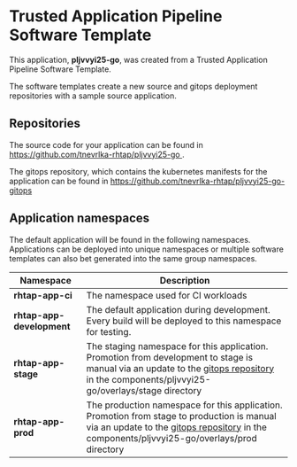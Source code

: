 # Trusted Application Pipeline Software Template

This application, **pljvvyi25-go**, was created from a Trusted Application Pipeline Software Template.

The software templates create a new source and gitops deployment repositories with a sample source application. 

## Repositories

The source code for your application can be found in [https://github.com/tnevrlka-rhtap/pljvvyi25-go ](https://github.com/tnevrlka-rhtap/pljvvyi25-go ).
 
The gitops repository, which contains the kubernetes manifests for the application can be found in 
[https://github.com/tnevrlka-rhtap/pljvvyi25-go-gitops ](https://github.com/tnevrlka-rhtap/pljvvyi25-go-gitops ) 

## Application namespaces 

The default application will be found in the following namespaces. Applications can be deployed into unique namespaces or multiple software templates can also bet generated into the same group namespaces.  

|  Namespace   |  Description   |  
| -------- | -------- |
| **rhtap-app-ci** | The namespace used for CI workloads |
| **rhtap-app-development** | The default application during development. Every build will be deployed to this namespace for testing. |
| **rhtap-app-stage** | The staging namespace for this application. Promotion from development to stage is manual via an update to the [gitops repository](https://github.com/tnevrlka-rhtap/pljvvyi25-go-gitops ) in the components/pljvvyi25-go/overlays/stage directory |
| **rhtap-app-prod** | The production namespace for this application. Promotion from stage to production is manual via an update to the [gitops repository](https://github.com/tnevrlka-rhtap/pljvvyi25-go-gitops ) in the components/pljvvyi25-go/overlays/prod directory |